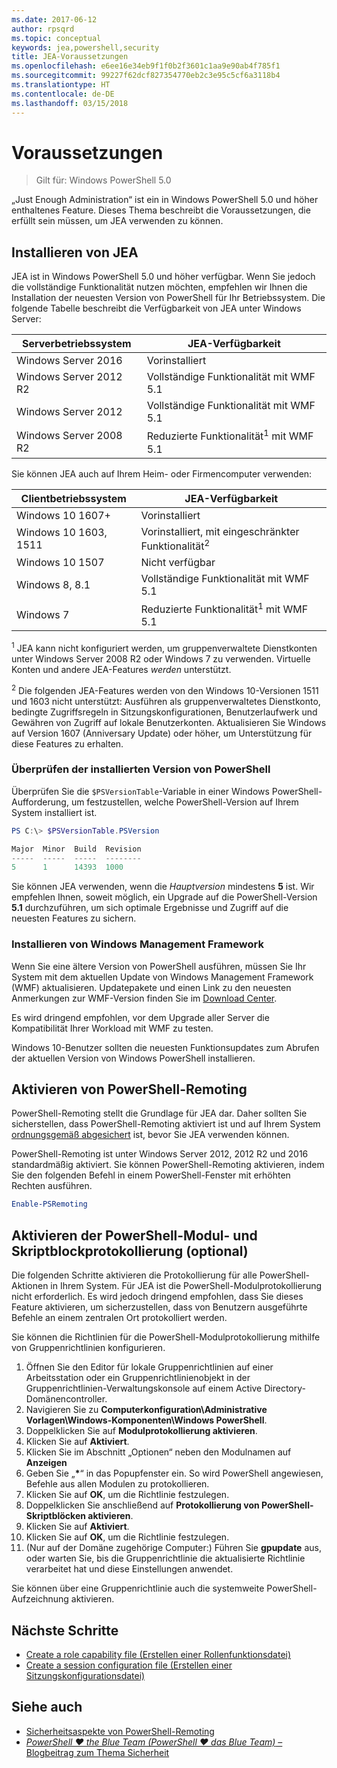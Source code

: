 ```yaml
---
ms.date: 2017-06-12
author: rpsqrd
ms.topic: conceptual
keywords: jea,powershell,security
title: JEA-Voraussetzungen
ms.openlocfilehash: e6ee16e34eb9f1f0b2f3601c1aa9e90ab4f785f1
ms.sourcegitcommit: 99227f62dcf827354770eb2c3e95c5cf6a3118b4
ms.translationtype: HT
ms.contentlocale: de-DE
ms.lasthandoff: 03/15/2018
---
```

# <a name="prerequisites"></a>Voraussetzungen

> Gilt für: Windows PowerShell 5.0

„Just Enough Administration“ ist ein in Windows PowerShell 5.0 und höher enthaltenes Feature.
Dieses Thema beschreibt die Voraussetzungen, die erfüllt sein müssen, um JEA verwenden zu können.

## <a name="install-jea"></a>Installieren von JEA

JEA ist in Windows PowerShell 5.0 und höher verfügbar. Wenn Sie jedoch die vollständige Funktionalität nutzen möchten, empfehlen wir Ihnen die Installation der neuesten Version von PowerShell für Ihr Betriebssystem.
Die folgende Tabelle beschreibt die Verfügbarkeit von JEA unter Windows Server:

Serverbetriebssystem   | JEA-Verfügbarkeit
--------------------------|--------------------------------
Windows Server 2016       | Vorinstalliert
Windows Server 2012 R2    | Vollständige Funktionalität mit WMF 5.1
Windows Server 2012       | Vollständige Funktionalität mit WMF 5.1
Windows Server 2008 R2    | Reduzierte Funktionalität<sup>1</sup> mit WMF 5.1

Sie können JEA auch auf Ihrem Heim- oder Firmencomputer verwenden:

Clientbetriebssystem   | JEA-Verfügbarkeit
--------------------------|-----------------------------------------------------
Windows 10 1607+          | Vorinstalliert
Windows 10 1603, 1511     | Vorinstalliert, mit eingeschränkter Funktionalität<sup>2</sup>
Windows 10 1507           | Nicht verfügbar
Windows 8, 8.1            | Vollständige Funktionalität mit WMF 5.1
Windows 7                 | Reduzierte Funktionalität<sup>1</sup> mit WMF 5.1

<sup>1</sup> JEA kann nicht konfiguriert werden, um gruppenverwaltete Dienstkonten unter Windows Server 2008 R2 oder Windows 7 zu verwenden.
Virtuelle Konten und andere JEA-Features *werden* unterstützt.

<sup>2</sup> Die folgenden JEA-Features werden von den Windows 10-Versionen 1511 und 1603 nicht unterstützt: Ausführen als gruppenverwaltetes Dienstkonto, bedingte Zugriffsregeln in Sitzungskonfigurationen, Benutzerlaufwerk und Gewähren von Zugriff auf lokale Benutzerkonten.
Aktualisieren Sie Windows auf Version 1607 (Anniversary Update) oder höher, um Unterstützung für diese Features zu erhalten.

### <a name="check-which-version-of-powershell-is-installed"></a>Überprüfen der installierten Version von PowerShell

Überprüfen Sie die `$PSVersionTable`-Variable in einer Windows PowerShell-Aufforderung, um festzustellen, welche PowerShell-Version auf Ihrem System installiert ist.

```powershell
PS C:\> $PSVersionTable.PSVersion

Major  Minor  Build  Revision
-----  -----  -----  --------
5      1      14393  1000
```

Sie können JEA verwenden, wenn die *Hauptversion* mindestens **5** ist.
Wir empfehlen Ihnen, soweit möglich, ein Upgrade auf die PowerShell-Version **5.1** durchzuführen, um sich optimale Ergebnisse und Zugriff auf die neuesten Features zu sichern.

### <a name="install-windows-management-framework"></a>Installieren von Windows Management Framework

Wenn Sie eine ältere Version von PowerShell ausführen, müssen Sie Ihr System mit dem aktuellen Update von Windows Management Framework (WMF) aktualisieren.
Updatepakete und einen Link zu den neuesten Anmerkungen zur WMF-Version finden Sie im [Download Center](https://aka.ms/WMF5).

Es wird dringend empfohlen, vor dem Upgrade aller Server die Kompatibilität Ihrer Workload mit WMF zu testen.

Windows 10-Benutzer sollten die neuesten Funktionsupdates zum Abrufen der aktuellen Version von Windows PowerShell installieren.

## <a name="enable-powershell-remoting"></a>Aktivieren von PowerShell-Remoting

PowerShell-Remoting stellt die Grundlage für JEA dar.
Daher sollten Sie sicherstellen, dass PowerShell-Remoting aktiviert ist und auf Ihrem System [ordnungsgemäß abgesichert](https://msdn.microsoft.com/powershell/scripting/setup/winrmsecurity) ist, bevor Sie JEA verwenden können.

PowerShell-Remoting ist unter Windows Server 2012, 2012 R2 und 2016 standardmäßig aktiviert.
Sie können PowerShell-Remoting aktivieren, indem Sie den folgenden Befehl in einem PowerShell-Fenster mit erhöhten Rechten ausführen.

```powershell
Enable-PSRemoting
```

## <a name="enable-powershell-module-and-script-block-logging-optional"></a>Aktivieren der PowerShell-Modul- und Skriptblockprotokollierung (optional)

Die folgenden Schritte aktivieren die Protokollierung für alle PowerShell-Aktionen in Ihrem System.
Für JEA ist die PowerShell-Modulprotokollierung nicht erforderlich. Es wird jedoch dringend empfohlen, dass Sie dieses Feature aktivieren, um sicherzustellen, dass von Benutzern ausgeführte Befehle an einem zentralen Ort protokolliert werden.

Sie können die Richtlinien für die PowerShell-Modulprotokollierung mithilfe von Gruppenrichtlinien konfigurieren.

1. Öffnen Sie den Editor für lokale Gruppenrichtlinien auf einer Arbeitsstation oder ein Gruppenrichtlinienobjekt in der Gruppenrichtlinien-Verwaltungskonsole auf einem Active Directory-Domänencontroller.
2. Navigieren Sie zu **Computerkonfiguration\\Administrative Vorlagen\\Windows-Komponenten\\Windows PowerShell**.
3. Doppelklicken Sie auf **Modulprotokollierung aktivieren**.
4. Klicken Sie auf **Aktiviert**.
5. Klicken Sie im Abschnitt „Optionen“ neben den Modulnamen auf **Anzeigen** 
6. Geben Sie „**\***“ in das Popupfenster ein. So wird PowerShell angewiesen, Befehle aus allen Modulen zu protokollieren.
7. Klicken Sie auf **OK**, um die Richtlinie festzulegen.
8. Doppelklicken Sie anschließend auf **Protokollierung von PowerShell-Skriptblöcken aktivieren**.
9. Klicken Sie auf **Aktiviert**.
10. Klicken Sie auf **OK**, um die Richtlinie festzulegen.
11. (Nur auf der Domäne zugehörige Computer:) Führen Sie **gpupdate** aus, oder warten Sie, bis die Gruppenrichtlinie die aktualisierte Richtlinie verarbeitet hat und diese Einstellungen anwendet.

Sie können über eine Gruppenrichtlinie auch die systemweite PowerShell-Aufzeichnung aktivieren.

## <a name="next-steps"></a>Nächste Schritte

- [Create a role capability file (Erstellen einer Rollenfunktionsdatei)](role-capabilities.md)
- [Create a session configuration file (Erstellen einer Sitzungskonfigurationsdatei)](session-configurations.md)

## <a name="see-also"></a>Siehe auch

- [Sicherheitsaspekte von PowerShell-Remoting](https://msdn.microsoft.com/powershell/scripting/setup/winrmsecurity)
- [*PowerShell ♥ the Blue Team (PowerShell ♥ das Blue Team)* – Blogbeitrag zum Thema Sicherheit](https://blogs.msdn.microsoft.com/powershell/2015/06/09/powershell-the-blue-team/)

